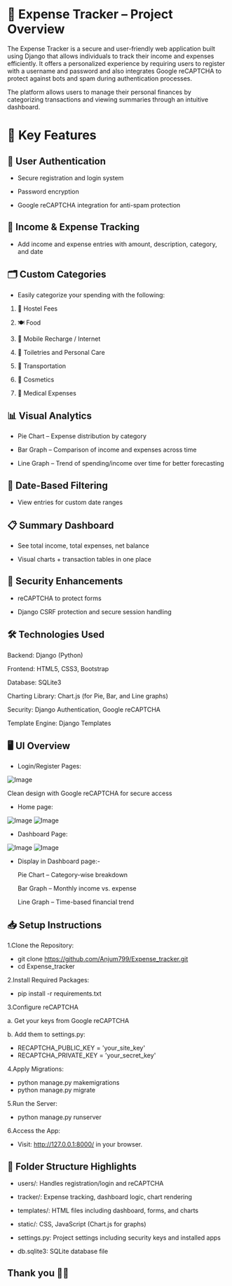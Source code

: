 # 💼 Expense Tracker – Project Overview

The Expense Tracker is a secure and user-friendly web application built using Django that allows individuals to track their income and expenses efficiently. It offers a personalized experience by requiring users to register with a username and password and also integrates Google reCAPTCHA to protect against bots and spam during authentication processes.

The platform allows users to manage their personal finances by categorizing transactions and viewing summaries through an intuitive dashboard.
# 🚀 Key Features
## 🔐 User Authentication

- Secure registration and login system

- Password encryption

- Google reCAPTCHA integration for anti-spam protection

## 🧾 Income & Expense Tracking

- Add income and expense entries with amount, description, category, and date

## 🗂️ Custom Categories

- Easily categorize your spending with the following:

1. 🏨 Hostel Fees

2. 🍽️ Food

3. 📱 Mobile Recharge / Internet

4. 🧼 Toiletries and Personal Care

5. 🚌 Transportation

6. 💄 Cosmetics

7. 💊 Medical Expenses

## 📊 Visual Analytics

* Pie Chart – Expense distribution by category

* Bar Graph – Comparison of income and expenses across time

* Line Graph – Trend of spending/income over time for better forecasting

## 📅 Date-Based Filtering

- View entries for custom date ranges

## 📋 Summary Dashboard

- See total income, total expenses, net balance

- Visual charts + transaction tables in one place

## 🧠 Security Enhancements

- reCAPTCHA to protect forms

- Django CSRF protection and secure session handling

## 🛠 Technologies Used
Backend: Django (Python)

Frontend: HTML5, CSS3, Bootstrap

Database: SQLite3

Charting Library: Chart.js (for Pie, Bar, and Line graphs)

Security: Django Authentication, Google reCAPTCHA

Template Engine: Django Templates

## 🖥️ UI Overview
- Login/Register Pages:

  
![Image](https://github.com/user-attachments/assets/c9397a2a-5bbe-44c8-94b9-aa0f01d863dd)

 Clean design with Google reCAPTCHA for secure access
- Home page:
  
![Image](https://github.com/user-attachments/assets/c386271b-edf4-4a08-a586-3b5ef68e6392)
![Image](https://github.com/user-attachments/assets/4cf98547-65c9-4193-b0b3-fc4bbb789e96)

- Dashboard Page:
  
![Image](https://github.com/user-attachments/assets/5ff5753b-c3d8-4c9b-af08-ab7efa75f3be)
![Image](https://github.com/user-attachments/assets/30b215bf-bb3e-49bf-b9b5-caca3f7beac2)

- Display in Dashboard page:-
  
  Pie Chart – Category-wise breakdown

  Bar Graph – Monthly income vs. expense

  Line Graph – Time-based financial trend

## 📥 Setup Instructions

1.Clone the Repository:
- git clone https://github.com/Anjum799/Expense_tracker.git
- cd Expense_tracker
  
2.Install Required Packages:
- pip install -r requirements.txt
  
3.Configure reCAPTCHA

  a.  Get your keys from Google reCAPTCHA
 
  b.  Add them to settings.py:
 
- RECAPTCHA_PUBLIC_KEY = 'your_site_key'
- RECAPTCHA_PRIVATE_KEY = 'your_secret_key'
  
4.Apply Migrations:
- python manage.py makemigrations
- python manage.py migrate

5.Run the Server:
- python manage.py runserver

6.Access the App:
- Visit: http://127.0.0.1:8000/ in your browser.

## 📁 Folder Structure Highlights

- users/: Handles registration/login and reCAPTCHA

- tracker/: Expense tracking, dashboard logic, chart rendering

- templates/: HTML files including dashboard, forms, and charts

- static/: CSS, JavaScript (Chart.js for graphs)

- settings.py: Project settings including security keys and installed apps

- db.sqlite3: SQLite database file


## Thank you 🙏🏻
